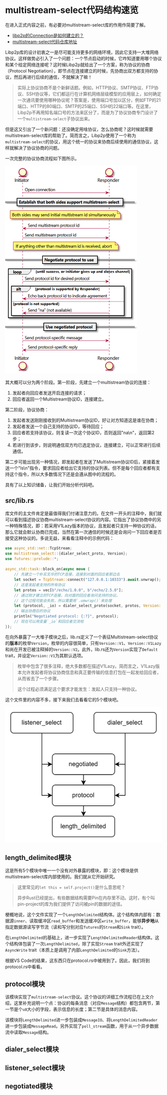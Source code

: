 # multistream-select代码结构速览

在进入正式内容之前，有必要对multistream-select库的作用作简要了解。

- [libp2p的Connection是如何建立的？](https://github.com/libp2p/specs/blob/master/connections/README.md#multistream-select)
- [multistream-select代码仓库地址](https://github.com/multiformats/multistream-select?tab=readme-ov-file#motivation)

Libp2p库的设计初衷之一是尽可能支持更多的网络环境，因此它支持一大堆网络协议。这样做势必引入了一个问题：一个节点启动的时候，它咋知道要用哪个协议和某个给定网络连接呢？这时候Libp2p就给出了一个方案，称为协议的协商（Protocol Negotiation），即节点在连接建立的时候，先协商出双方都支持的协议，然后再进行后续的通信，不就解决了嘛！

> 实际上协议协商不是个新鲜话题。例如，HTTP协议、SMTP协议、FTP协议、SSH协议等，它们都运行在计算机网络层级模型的应用层上，如何确定一次通讯要使用哪种协议呢？答案是，使用端口号加以区分，例如FTP的21端口、HTTP的80端口、SMTP的25端口、SSH的22端口等。在这里，Libp2p不再用知名端口号的方法来区分了，而是为了协议协商专门设计了一个`multistream-select`子协议出来。

但是这又引出了一个新问题：还没确定用啥协议，怎么协商呢？这时候就需要multistream-select库的帮助了。简而言之，Libp2p使用了一个称为`multistream-select`的协议，用这个统一的协议来协商后续使用的通信协议，这样就解决了协议协商的问题。

一次完整的协议协商流程如下图所示。

![协议协商流程](protocol_negotiation.png)

其大概可以分为两个阶段。第一阶段，先建立一个multistream协议的连接：

1. 发起者向回应者发送开启连接的请求；
2. 回应者返回一个Multistream协议ID，连接建立。

第二阶段，协议协商：

1. 发起者发送刚刚接收到的Multistream协议ID，好让对方知道这是谁在协商；
2. 发起者发送一个自己支持的协议ID，等待回应；
3. 回应者若支持该协议，则复读一次这个协议ID，否则返回"na\n"，返回第2步；
4. 若进行到该步，则说明通信双方均已选定协议，连接建立，可以正常进行后续通信。

第二步可能出现另一种情况，即发起者在发送了Multistream协议ID后，紧接着发送一个"ls\n"指令，要求回应者给出它支持的协议列表。但不是每个回应者都有支持这个指令，所以大多数情况下还是会遵从图中的流程的。

具有了以上知识储备，让我们开始分析代码吧。

## src/lib.rs

库文件的主文件肯定是最值得我们付诸注意力的。在文件一开头的注释中，我们就可以看到描述协议协商multistream-select协议的内容。它指出了协议协商中的另一种特殊情况，即：若采用V1Lazy版本的协议，且发起者只支持一种协议的话，那么它就会默认协商已完成，当然在第一次通信的时候还是会询问一下回应者是否接受这种协议的。多说无益，来看看注释中的示例代码：

```rust
use async_std::net::TcpStream;
use multistream_select::{dialer_select_proto, Version};
use futures::prelude::*;

async_std::task::block_on(async move {
    // 先建立一个朴实无华的TCP连接，连接到对面的回应者那边去
    let socket = TcpStream::connect("127.0.0.1:10333").await.unwrap();
    // 这是发起者支持的所有协议
    let protos = vec[b"/echo/1.0.0", b"/echo/2.5.0"];
    // 通过刚才建立的TCP连接，向对面的回应者询问支持的协议。
    // 这个过程可能会失败，所以需要用`.umwrap()`来处理
    let (protocol, _io) = dialer_select_proto(socket, protos, Version::V1).await.unwrap();
    // 输出协商后的协议
    println("Negotiated protocol: {:?}", protocol);
    // 现在可以用变量`_io`和回应者交流啦
});
```

在向外暴露了一大堆子模块之后，lib.rs定义了一个表征Multistream-select协议的**版本**的枚举`Version`，枚举的内容很简单，只有`Version::V1`、`Version::V1Lazy`和尚在开发已被注释掉的`Version::V2`。此外，lib.rs还为`Version`实现了`Default` trait，并设定`Version::V1`为其默认选项。

> 枚举中包含了很多注释，绝大多数都在描述V1Lazy。简而言之，V1Lazy版本允许发起者将协议协商信息和真正要传输的信息打包在一起发给回应者，从而省去了一个步骤。
>
> 这个过程必须满足这个要求才能发生：发起人只支持一种协议。

这个文件里的内容不多，接下来我们去看看它的5个模块吧。

![alt text](5_mods.png)

## length_delimited模块

这是所有5个模块中唯一一个没有对外暴露的模块，即：这个模块是供multistream-select库内部使用的。我们就从它开始研究。

> 这里常见的`let this = self.project()`是什么意思呢？
>
> 异步Rust已经提出，有些数据结构需要Pin在内存里不动。这时，有个叫pin-project的库为我们提供了访问被pin的数据的途径。

梗概地说，这个文件实现了一个`LengthDelimited`结构体。这个结构体内部有：数据源`inner`、读取缓冲区`read_buffer`和发送缓冲区`write_buffer`，能够**异步地**从指定数据源读写字节流（读和写分别对应`futures`的`Stream`和`Sink` trait）。

在`LengthDelimited`的基础上，进一步实现了`LengthDelimitedReader`结构体。这个结构体包装了一次`LengthDelimited`，除了实现`Stream` trait外还实现了`AsyncWrite` trait（本质上是调用了内部`LengthDelimited`的`Sink`方法）。

根据VS Code的结果，这东西只在protocol.rs中被用到了。因此，我们将到protocol.rs中看看。

## protocol模块

该模块实现了`multistream-select`协议。这个协议的详细工作流程已在上文介绍，这里补充说明一个点：协议的每条消息（对应`Message`结构）都包含两节，第一节是个`u8`大小的字段，表示信息的长度；第二节是具体的消息内容。

该模块将`LengthDelimited`进一步包装成`MessageIO`、将`LengthDelimitedReader`进一步包装成`MessageRead`。另外实现了`poll_stream`函数，用于从一个异步数据流中读取`Message`结构。

## dialer_select模块

## listener_select模块



## negotiated模块